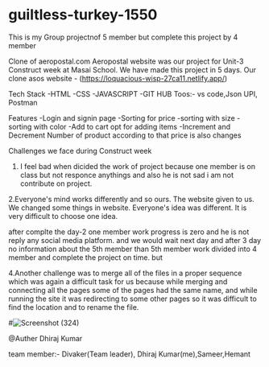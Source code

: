 # guiltless-turkey-1550

This is my Group projectnof 5 member
but complete this project by 4 member

Clone of aeropostal.com Aeropostal website was our project for Unit-3 Construct week at Masai School. We have made this project in 5 days. Our clone asos website - (https://loquacious-wisp-27ca11.netlify.app/)

Tech Stack -HTML -CSS -JAVASCRIPT -GIT HUB
Toos:- vs code,Json UPI, Postman

Features -Login and signin page -Sorting for price -sorting with size -sorting with color -Add to cart opt for adding items -Increment and Decrement Number of product according to that price is also changes

Challenges we face during Construct week

1. I feel bad when dicided the work of project because one member is on class but not responce anythings and also he is not sad i am not contribute on project.

2.Everyone's mind works differently and so ours. The website given to us. We changed some things in website. Everyone's idea was different. It is very difficult to choose one idea.

after complte the day-2 one member work progress is zero and he is not reply any social media platform. and we would wait next day and after 3 day no information about the 5th member than 5th member work divided into 4 member and complete the project on time. but

4.Another challenge was to merge all of the files in a proper sequence which was again a difficult task for us because while merging and connecting all the pages some of the pages had the same name, and while running the site it was redirecting to some other pages so it was difficult to find the location and to rename the file.


#![Screenshot (324)](https://user-images.githubusercontent.com/115461643/227495333-8fde26a6-50d0-4681-90a4-3309448a07cc.png)


@Auther
Dhiraj Kumar

team member:- Divaker(Team leader), Dhiraj Kumar(me),Sameer,Hemant
